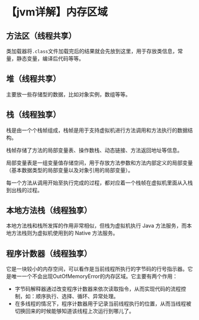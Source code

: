 # 【jvm详解】内存区域
## 方法区（线程共享）
类加载器将`.class`文件加载完后的结果就会先放到这里，用于存放类信息，常量，静态变量，编译后代码等等。
## 堆（线程共享）
主要放一些存储型的数据，比如对象实例，数组等等。
## 栈（线程独享）
栈是由一个个栈帧组成，栈帧是用于支持虚拟机进行方法调用和方法执行的数据结构。

栈帧存储了方法的局部变量表、操作数栈、动态链接、方法返回地址等信息。

局部变量表是一组变量值存储空间，用于存放方法参数和方法内部定义的局部变量（基本数据类型的局部变量以及对象引用的局部变量）。

每一个方法从调用开始至执行完成的过程，都对应着一个栈帧在虚拟机里面从入栈到出栈的过程。
## 本地方法栈（线程独享）
本地方法栈和栈所发挥的作用非常相似，但栈为虚拟机执行 Java 方法服务，而本地方法栈则为虚拟机使用到的 Native 方法服务。
## 程序计数器（线程独享）
它是一块较小的内存空间，可以看作是当前线程所执行的字节码的行号指示器。它是唯一一个不会出现OutOfMemoryError的内存区域。它主要有两个作用：
* 字节码解释器通过改变程序计数器来依次读取指令，从而实现代码的流程控制，如：顺序执行、选择、循环、异常处理。
* 在多线程的情况下，程序计数器用于记录当前线程执行的位置，从而当线程被切换回来的时候能够知道该线程上次运行到哪儿了。
